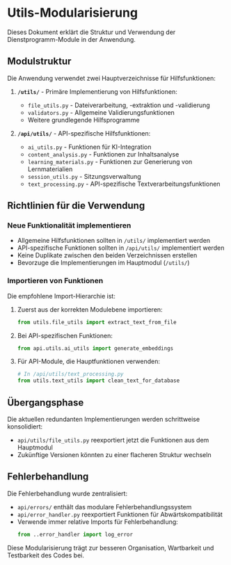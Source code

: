 # Utils-Modularisierung

Dieses Dokument erklärt die Struktur und Verwendung der Dienstprogramm-Module in der Anwendung.

## Modulstruktur

Die Anwendung verwendet zwei Hauptverzeichnisse für Hilfsfunktionen:

1. **`/utils/`** - Primäre Implementierung von Hilfsfunktionen:
   - `file_utils.py` - Dateiverarbeitung, -extraktion und -validierung
   - `validators.py` - Allgemeine Validierungsfunktionen
   - Weitere grundlegende Hilfsprogramme

2. **`/api/utils/`** - API-spezifische Hilfsfunktionen:
   - `ai_utils.py` - Funktionen für KI-Integration
   - `content_analysis.py` - Funktionen zur Inhaltsanalyse
   - `learning_materials.py` - Funktionen zur Generierung von Lernmaterialien
   - `session_utils.py` - Sitzungsverwaltung
   - `text_processing.py` - API-spezifische Textverarbeitungsfunktionen

## Richtlinien für die Verwendung

### Neue Funktionalität implementieren

- Allgemeine Hilfsfunktionen sollten in `/utils/` implementiert werden
- API-spezifische Funktionen sollten in `/api/utils/` implementiert werden
- Keine Duplikate zwischen den beiden Verzeichnissen erstellen
- Bevorzuge die Implementierungen im Hauptmodul (`/utils/`)

### Importieren von Funktionen

Die empfohlene Import-Hierarchie ist:

1. Zuerst aus der korrekten Modulebene importieren:
   ```python
   from utils.file_utils import extract_text_from_file
   ```

2. Bei API-spezifischen Funktionen:
   ```python
   from api.utils.ai_utils import generate_embeddings
   ```

3. Für API-Module, die Hauptfunktionen verwenden:
   ```python
   # In /api/utils/text_processing.py
   from utils.text_utils import clean_text_for_database
   ```

## Übergangsphase

Die aktuellen redundanten Implementierungen werden schrittweise konsolidiert:

- `api/utils/file_utils.py` reexportiert jetzt die Funktionen aus dem Hauptmodul
- Zukünftige Versionen könnten zu einer flacheren Struktur wechseln

## Fehlerbehandlung

Die Fehlerbehandlung wurde zentralisiert:
- `api/errors/` enthält das modulare Fehlerbehandlungssystem
- `api/error_handler.py` reexportiert Funktionen für Abwärtskompatibilität
- Verwende immer relative Imports für Fehlerbehandlung:
  ```python
  from ..error_handler import log_error
  ```

Diese Modularisierung trägt zur besseren Organisation, Wartbarkeit und Testbarkeit des Codes bei. 